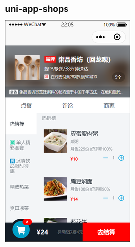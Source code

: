 # uni-app-shops
![Image text](https://github.com/szhw-github/uni-app-shops/raw/master/结果图示/小程序--点餐页.png)
